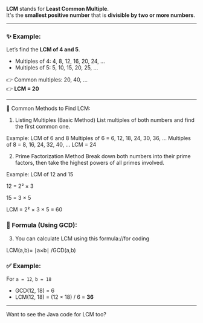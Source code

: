 
**LCM** stands for **Least Common Multiple**.  
It's the **smallest positive number** that is **divisible by two or more numbers**.

---

### ✨ Example:  
Let’s find the **LCM of 4 and 5**.

- Multiples of 4: 4, 8, 12, 16, 20, 24, ...
- Multiples of 5: 5, 10, 15, 20, 25, ...

👉 Common multiples: 20, 40, ...  
👉 **LCM = 20**

---


🔁 Common Methods to Find LCM:
1. Listing Multiples (Basic Method)
List multiples of both numbers and find the first common one.

Example:
LCM of 6 and 8
Multiples of 6 = 6, 12, 18, 24, 30, 36, ...
Multiples of 8 = 8, 16, 24, 32, 40, ...
LCM = 24

2. Prime Factorization Method
Break down both numbers into their prime factors, then take the highest powers of all primes involved.

Example:
LCM of 12 and 15

12 = 2² × 3

15 = 3 × 5

LCM = 2² × 3 × 5 = 60



### 📌 Formula (Using GCD):
3. You can calculate LCM using this formula://for coding

LCM(a,b)= ∣a×b∣ /GCD(a,b)
​


### ✅ Example:
For `a = 12`, `b = 18`
- GCD(12, 18) = 6
- LCM(12, 18) = (12 × 18) / 6 = **36**

---

Want to see the Java code for LCM too?